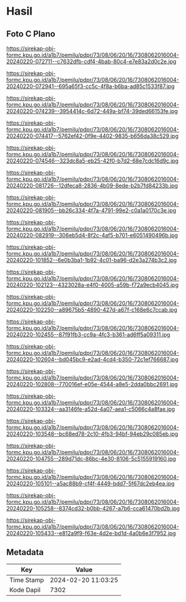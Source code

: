 # Hasil

## Foto C Plano

https://sirekap-obj-formc.kpu.go.id/a1b7/pemilu/pdpr/73/08/06/20/16/7308062016004-20240220-072711--c7632dfb-cdf4-4bab-80c4-e7e83a2d0c2e.jpg

https://sirekap-obj-formc.kpu.go.id/a1b7/pemilu/pdpr/73/08/06/20/16/7308062016004-20240220-072941--695a65f3-cc5c-4f8a-b6ba-ad85c1533f87.jpg

https://sirekap-obj-formc.kpu.go.id/a1b7/pemilu/pdpr/73/08/06/20/16/7308062016004-20240220-074239--3954414c-6d72-449a-bf74-39ded66153fe.jpg

https://sirekap-obj-formc.kpu.go.id/a1b7/pemilu/pdpr/73/08/06/20/16/7308062016004-20240220-074417--5762ef42-0f9e-4402-9835-b656da38c529.jpg

https://sirekap-obj-formc.kpu.go.id/a1b7/pemilu/pdpr/73/08/06/20/16/7308062016004-20240220-074546--323dc8a5-eb25-42f0-b7d2-68e7cdc16d9c.jpg

https://sirekap-obj-formc.kpu.go.id/a1b7/pemilu/pdpr/73/08/06/20/16/7308062016004-20240220-081726--12dfeca8-2836-4b09-8ede-b2b7fd84233b.jpg

https://sirekap-obj-formc.kpu.go.id/a1b7/pemilu/pdpr/73/08/06/20/16/7308062016004-20240220-081905--bb26c334-4f7a-4791-99e2-c0a1a0170c3e.jpg

https://sirekap-obj-formc.kpu.go.id/a1b7/pemilu/pdpr/73/08/06/20/16/7308062016004-20240220-082919--306eb5d4-8f2c-4af5-b701-e6051490496b.jpg

https://sirekap-obj-formc.kpu.go.id/a1b7/pemilu/pdpr/73/08/06/20/16/7308062016004-20240220-101852--6e0b3ba1-1b92-4c01-ba96-d2e3a274b3c2.jpg

https://sirekap-obj-formc.kpu.go.id/a1b7/pemilu/pdpr/73/08/06/20/16/7308062016004-20240220-102123--4323028a-e4f0-4005-a59b-f72a9ecb4045.jpg

https://sirekap-obj-formc.kpu.go.id/a1b7/pemilu/pdpr/73/08/06/20/16/7308062016004-20240220-102250--a89675b5-4890-427d-a67f-c168e6c7ccab.jpg

https://sirekap-obj-formc.kpu.go.id/a1b7/pemilu/pdpr/73/08/06/20/16/7308062016004-20240220-102455--87f91fb3-cc9a-4fc3-b361-ad6ff5a09311.jpg

https://sirekap-obj-formc.kpu.go.id/a1b7/pemilu/pdpr/73/08/06/20/16/7308062016004-20240220-102604--bd045bc9-e2ad-4cd4-b350-72c1ef766687.jpg

https://sirekap-obj-formc.kpu.go.id/a1b7/pemilu/pdpr/73/08/06/20/16/7308062016004-20240220-102808--770016ef-e05e-4544-a8e5-2dda0bbc2691.jpg

https://sirekap-obj-formc.kpu.go.id/a1b7/pemilu/pdpr/73/08/06/20/16/7308062016004-20240220-103324--aa3146fe-a52d-4a07-aea1-c5066c4a8fae.jpg

https://sirekap-obj-formc.kpu.go.id/a1b7/pemilu/pdpr/73/08/06/20/16/7308062016004-20240220-103548--bc68ed78-2c10-4fb3-94bf-94eb29c085eb.jpg

https://sirekap-obj-formc.kpu.go.id/a1b7/pemilu/pdpr/73/08/06/20/16/7308062016004-20240220-104755--289d71dc-86bc-4e30-8106-5c5155919160.jpg

https://sirekap-obj-formc.kpu.go.id/a1b7/pemilu/pdpr/73/08/06/20/16/7308062016004-20240220-105101--a5ac88b9-cf4f-4449-bdd7-5f67dc2eb4ea.jpg

https://sirekap-obj-formc.kpu.go.id/a1b7/pemilu/pdpr/73/08/06/20/16/7308062016004-20240220-105258--8374cd32-b0bb-4267-a7b6-cca61470bd2b.jpg

https://sirekap-obj-formc.kpu.go.id/a1b7/pemilu/pdpr/73/08/06/20/16/7308062016004-20240220-105433--e812a9f9-f63e-4d2e-bd1d-4a0b6e3f7952.jpg


## Metadata

| Key        | Value               |
| ---------- | ------------------- |
| Time Stamp | 2024-02-20 11:03:25 |
| Kode Dapil | 7302                |




